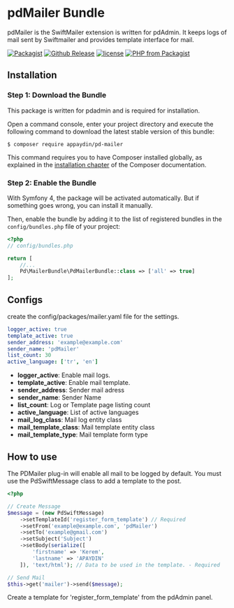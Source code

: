 # pdMailer Bundle
pdMailer is the SwiftMailer extension is written for pdAdmin. It keeps logs of mail sent by Swiftmailer and provides template interface for mail.

[![Packagist](https://img.shields.io/packagist/dt/appaydin/pd-mailer.svg)](https://github.com/appaydin/pd-mailer)
[![Github Release](https://img.shields.io/github/release/appaydin/pd-mailer.svg)](https://github.com/appaydin/pd-mailer)
[![license](https://img.shields.io/github/license/appaydin/pd-mailer.svg)](https://github.com/appaydin/pd-mailer)
[![PHP from Packagist](https://img.shields.io/packagist/php-v/appaydin/pd-mailer.svg)](https://github.com/appaydin/pd-mailer)

Installation
---

### Step 1: Download the Bundle

This package is written for pdadmin and is required for installation.

Open a command console, enter your project directory and execute the
following command to download the latest stable version of this bundle:

```console
$ composer require appaydin/pd-mailer
```

This command requires you to have Composer installed globally, as explained
in the [installation chapter](https://getcomposer.org/doc/00-intro.md)
of the Composer documentation.

### Step 2: Enable the Bundle

With Symfony 4, the package will be activated automatically. But if something goes wrong, you can install it manually.

Then, enable the bundle by adding it to the list of registered bundles
in the `config/bundles.php` file of your project:

```php
<?php
// config/bundles.php

return [
    //...
    Pd\MailerBundle\PdMailerBundle::class => ['all' => true]
];
```

Configs
---
create the config/packages/mailer.yaml file for the settings.
```yaml
logger_active: true
template_active: true
sender_address: 'example@example.com'
sender_name: 'pdMailer'
list_count: 30
active_language: ['tr', 'en']
```
* __logger_active__: Enable mail logs.
* __template_active__: Enable mail template.
* __sender_address__: Sender mail adress
* __sender_name__: Sender Name
* __list_count__: Log or Template page listing count
* __active_language__: List of active languages
* __mail_log_class__: Mail log entity class
* __mail_template_class__: Mail template entity class
* __mail_template_type__: Mail template form type

How to use
---
The PDMailer plug-in will enable all mail to be logged by default. You must use the PdSwiftMessage class to add a template to the post.
```php
<?php

// Create Message
$message = (new PdSwiftMessage)
    ->setTemplateId('register_form_template') // Required
    ->setFrom('example@example.com', 'pdMailer')
    ->setTo('example@gmail.com')
    ->setSubject('Subject')
    ->setBody(serialize([
        'firstname' => 'Kerem',
        'lastname' => 'APAYDIN'
    ]), 'text/html'); // Data to be used in the template. - Required

// Send Mail
$this->get('mailer')->send($message);
```
Create a template for 'register_form_template' from the pdAdmin panel.
